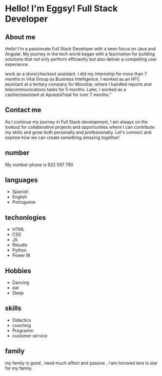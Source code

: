 # Hello! I'm Eggsy! Full Stack Developer

## About me
Hello! I'm a passionate Full Stack Developer with a keen focus on Java and Angular. My journey in the tech world began with a fascination for building solutions that not only perform efficiently but also deliver a compelling user experience.

work as a store/checkout assistant.
I did my internship for more than 7 months in Vital Group as Business Intelligence.
I worked as an HFC assistant at a tertiary company for Movistar, where I handled reports and telecommunications tasks for 5 months. Later, I worked as a cashier/assistant at ApuestaTotal for over 7 months."



## Contact me
As I continue my journey in Full Stack development, I am always on the lookout for collaborative projects and opportunities where I can contribute my skills and grow both personally and professionally. Let's connect and explore how we can create something amazing together!


## number
My number phone is 922 597 790

## languages

- Spanish
- English
- Portuguese



## techonlogies
- HTML
- CSS
- JS
- Rstudio
- Python
- Power BI



## Hobbies 

- Dancing
- eat
- Sleep

## skills

- Didactics
- coaching
- Programm
- customer service


## family

my family is good , need much affect and passive , i'am honored less is star for my family.

